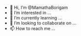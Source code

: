 - 👋 Hi, I’m @MamathaBorigam
- 👀 I’m interested in ...
- 🌱 I’m currently learning ...
- 💞️ I’m looking to collaborate on ...
- 📫 How to reach me ...

<!---
MamathaBorigam/MamathaBorigam is a ✨ special ✨ repository because its `README.md` (this file) appears on your GitHub profile.
You can click the Preview link to take a look at your changes.
--->
